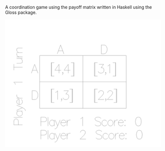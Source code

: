 ﻿A coordination game using the payoff matrix written in Haskell using the Gloss package.


![alt text](Demo.jpeg)